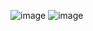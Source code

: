 
![image](https://github.com/ayuhsupadhyay/shopping-website-using-redux-/assets/97967154/2d690bfd-c6e2-4617-82e4-4ac248980b07)
![image](https://github.com/ayuhsupadhyay/shopping-website-using-redux-/assets/97967154/df6de06a-27cf-4f46-b10b-085a704dd229)
